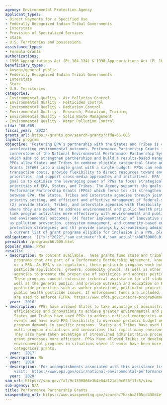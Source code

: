 ```yaml
---
agency: Environmental Protection Agency
applicant_types:
- Direct Payments for a Specified Use
- Federally Recognized lndian Tribal Governments
- Interstate
- Provision of Specialized Services
- State
- U.S. Territories and possessions
assistance_types:
- Formula Grants
authorizations:
- 1996 Appropriations Act (PL 104-134) & 1998 Appropriations Act (PL 105-65).
beneficiary_types:
- Anyone/general public
- Federally Recognized Indian Tribal Governments
- Interstate
- State
- U.S. Territories
categories:
- Environmental Quality - Air Pollution Control
- Environmental Quality - Pesticides Control
- Environmental Quality - Radiation Control
- Environmental Quality - Research, Education, Training
- Environmental Quality - Solid Waste Management
- Environmental Quality - Water Pollution Control
cfda: '66.605'
fiscal_year: '2022'
grants_url: https://grants.gov/search-grants?cfda=66.605
layout: program
objective: 'Fostering EPA’s partnership with the States and Tribes is critical to
  accelerating environmental outcomes. Performance Partnership Grants (PPGs) are the
  cornerstone of the National Environmental Performance Partnership System (NEPPS),
  which aims to strengthen partnerships and build a results-based management system.
  PPGs allow States and Tribes to combine eligible categorical State and Tribal Assistance
  Grants (STAG) into a single grant with a single budget. PPGs can reduce administrative
  transaction costs, provide flexibility to direct resources toward environmental
  priorities, and support cross-media approaches and initiatives. EPA''s overarching
  goal is to optimize the leveraging power of PPGs to focus strategically on the joint
  priorities of EPA, States, and Tribes. The Agency supports the goals of NEPPS and
  Performance Partnership Grants (PPGs) which serve to: (1) strengthen partnerships
  between EPA, the States, Tribes and interstate agencies through joint planning,
  priority setting, and efficient and effective management of federal-state resources;
  (2) provide States, Tribes, and interstate agencies with flexibility to direct resources
  where they are needed to address environmental and public health priorities; (3)
  link program activities more effectively with environmental and public health goals
  and environmental outcomes; (4) foster implementation of innovative approaches such
  as pollution prevention, ecosystem management, and community-based environmental
  protection strategies; and (5) provide savings by streamlining administrative requirements.  For
  a current list of grant programs eligible for inclusion in a PPG, please visit www.epa.gov/NEPPS.'
obligations: '[{"x":"2022","sam_estimate":0.0,"sam_actual":486750000.0,"usa_spending_actual":478313990.0},{"x":"2023","sam_estimate":490640000.0,"sam_actual":0.0,"usa_spending_actual":525081580.0},{"x":"2024","sam_estimate":0.0,"sam_actual":0.0,"usa_spending_actual":401554000.0}]'
permalink: /program/66.605.html
popular_name: PPGs
results:
- description: No content available.  hese grants fund state and tribal pesticide
    programs that are part of a Performance Partnership Agreement, known as a PPG
    or a PPA. As EPA’s co-regulators, these pesticide programs work extensively with
    pesticide applicators, growers, commodity groups, as well as other government
    agencies to promote the proper use of pesticides and address pesticide issues.
    These programs conduct extensive technical assistance for all stakeholders as
    well as the general public, and provide outreach and education on EPA’s national
    pesticide priorities such as worker protection, pollinator protection and emerging
    public health pesticide issues. If enforcement funds are included, these funds
    are used to enforce FIFRA. https://www.cfda.gov/index?s=program&mode=form&tab=step1&id=369fc5eda1e44e7dd8002f175c10809d
  year: '2016'
- description: PPGs have allowed States to take advantage of administrative and program
    efficiencies and innovations to achieve greater environmental and program results.
    States and Tribes have used PPGs to address critical emergencies and unplanned
    events and have used PPG flexibility to overcome periodic budget needs or high
    program demands in specific programs. States and Tribes have used PPGs to implement
    multi-program initiatives and innovations that impact many environmental programs.
    They also have taken advantage of streamlined administrative procedures to make
    grant processes more efficient. PPGs have allowed Tribes to develop and implement
    environmental programs in situations where it would have been more difficult using
    categorical grants.
  year: '2017'
- description: NA
  year: '2018'
- description: 'For accomplishments associated with this assistance listing, please
    visit:  https://www.epa.gov/ocir/national-environmental-performance-partnership-system-nepps'
  year: '2020'
sam_url: https://sam.gov/fal/9c1390866e3b4e84a121ab9c656f1fc5/view
sub-agency: N/A
title: Performance Partnership Grants
usaspending_url: https://www.usaspending.gov/search/?hash=8f05cd438d4efe7459372f54339f284d
---
```

